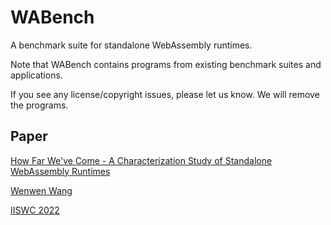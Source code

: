 # WABench

A benchmark suite for standalone WebAssembly runtimes.

Note that WABench contains programs from existing benchmark suites and applications.

If you see any license/copyright issues, please let us know. We will remove the programs.

## Paper

[How Far We've Come - A Characterization Study of Standalone WebAssembly Runtimes](https://cobweb.cs.uga.edu/~wenwen/papers/iiswc2022.pdf)

[Wenwen Wang](https://cobweb.cs.uga.edu/~wenwen)

[IISWC 2022](http://www.iiswc.org/iiswc2022)
